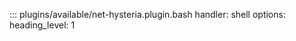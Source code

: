 ::: plugins/available/net-hysteria.plugin.bash
    handler: shell
    options:
      heading_level: 1
